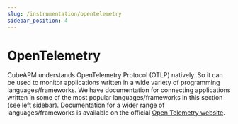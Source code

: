 ```yaml
---
slug: /instrumentation/opentelemetry
sidebar_position: 4
---
```


# OpenTelemetry

CubeAPM understands OpenTelemetry Protocol (OTLP) natively. So it can be used to monitor applications written in a wide variety of programming languages/frameworks. We have documentation for connecting applications written in some of the most popular languages/frameworks in this section (see left sidebar). Documentation for a wider range of languages/frameworks is available on the official [Open Telemetry website](https://opentelemetry.io/docs/instrumentation/).
